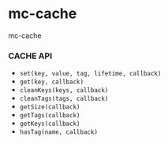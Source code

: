 mc-cache
========

mc-cache

### CACHE API

* `set(key, value, tag, lifetime, callback)`
* `get(key, callback)`
* `cleanKeys(keys, callback)`
* `cleanTags(tags, callback)`
* `getSize(callback)`
* `getTags(callback)`
* `getKeys(callback)`
* `hasTag(name, callback)`
